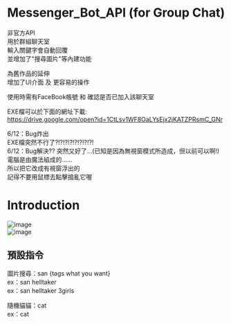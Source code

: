 # Messenger_Bot_API (for Group Chat)

非官方API  
用於群組聊天室  
輸入關鍵字會自動回覆  
並增加了"搜尋圖片"等內建功能  

為舊作品的延伸  
增加了UI介面 及 更容易的操作  

使用時需有FaceBook帳號 和 確認是否已加入該聊天室  

EXE檔可以於下面的網址下載:  
https://drive.google.com/open?id=1CtLsv1WF8OaLYsEjx2jKATZPRsmC_GNr

6/12：Bug炸出  
EXE檔突然不行了?!?!?!?!?!?!?!?!  
6/12：Bug解決??
突然又好了...(已知是因為無視窗模式所造成，但以前可以啊!)  
電腦是由魔法組成的......  
所以把它改成有視窗浮出的  
記得不要用鼠標去點擊搗亂它喔  
  
# Introduction  
  
![image](https://github.com/ds0310825/Messenger_Bot_API_-for_Group_Chat-/blob/master/images/02.png)  
![image](https://github.com/ds0310825/Messenger_Bot_API_-for_Group_Chat-/blob/master/images/01.png)
  
## 預設指令
  
圖片搜尋：san {tags what you want}  
  ex：san helltaker  
  ex：san helltaker 3girls  
   
隨機貓貓：cat  
  ex：cat  
   
